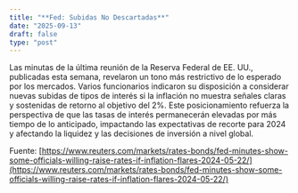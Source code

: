 ```yaml
---
title: "**Fed: Subidas No Descartadas**"
date: "2025-09-13"
draft: false
type: "post"
---
```


Las minutas de la última reunión de la Reserva Federal de EE. UU., publicadas esta semana, revelaron un tono más restrictivo de lo esperado por los mercados. Varios funcionarios indicaron su disposición a considerar nuevas subidas de tipos de interés si la inflación no muestra señales claras y sostenidas de retorno al objetivo del 2%. Este posicionamiento refuerza la perspectiva de que las tasas de interés permanecerán elevadas por más tiempo de lo anticipado, impactando las expectativas de recorte para 2024 y afectando la liquidez y las decisiones de inversión a nivel global.

Fuente: [https://www.reuters.com/markets/rates-bonds/fed-minutes-show-some-officials-willing-raise-rates-if-inflation-flares-2024-05-22/](https://www.reuters.com/markets/rates-bonds/fed-minutes-show-some-officials-willing-raise-rates-if-inflation-flares-2024-05-22/)
